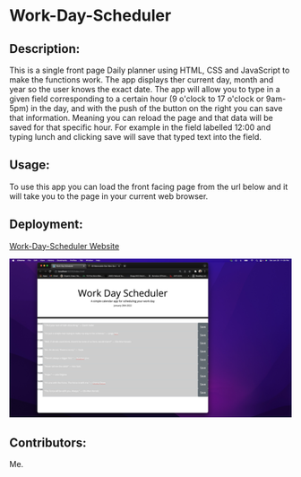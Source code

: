 # Work-Day-Scheduler

## Description:
This is a single front page Daily planner using HTML, CSS and JavaScript to make the functions work. The app displays ther current day, month and year so the user knows the exact date. The app will allow you to type in a given field corresponding to a certain hour (9 o'clock to 17 o'clock or 9am-5pm) in the day, and with the push of the button on the right you can save that information. Meaning you can reload the page and that data will be saved for that specific hour. For example in the field labelled 12:00 and typing lunch and clicking save will save that typed text into the field. 
## Usage:
To use this app you can load the front facing page from the url below and it will take you to the page in your current web browser.

## Deployment: 
[Work-Day-Scheduler Website](https://gundammosi10.github.io/Work-Day-Scheduler/)

![Work-Day-Scheduler Website](./assets/img/Work-Day-SchedulerScreenShot1.jpeg "Work-Day-Scheduler Screen Shot #1")

## Contributors:
Me.